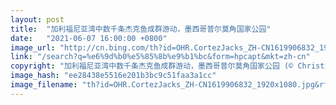 ```yaml
---
layout: post
title:  "加利福尼亚湾中数千条杰克鱼成群游动，墨西哥普尔莫角国家公园"
date:   "2021-06-07 16:00:00 +0800"
image_url: "http://cn.bing.com/th?id=OHR.CortezJacks_ZH-CN1619906832_1920x1080.jpg&rf=LaDigue_1920x1080.jpg&pid=hp"
link: "/search?q=%e6%9d%b0%e5%85%8b%e9%b1%bc&form=hpcapt&mkt=zh-cn"
copyright: "加利福尼亚湾中数千条杰克鱼成群游动，墨西哥普尔莫角国家公园 (© Christian Vizl/Tandem Stills + Motion)"
image_hash: "ee28438e5516e201b3bc9c51faa3a1cc"
image_filename: "th?id=OHR.CortezJacks_ZH-CN1619906832_1920x1080.jpg&rf=LaDigue_1920x1080.jpg&pid=hp"
---
```

